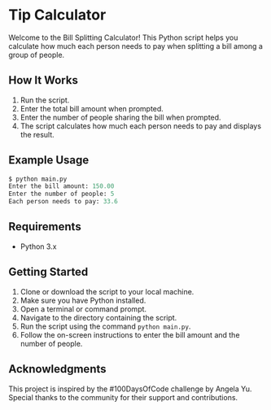 # Tip Calculator

Welcome to the Bill Splitting Calculator! This Python script helps you calculate how much each person needs to pay when splitting a bill among a group of people.

## How It Works

1. Run the script.
2. Enter the total bill amount when prompted.
3. Enter the number of people sharing the bill when prompted.
4. The script calculates how much each person needs to pay and displays the result.

## Example Usage

```python
$ python main.py
Enter the bill amount: 150.00
Enter the number of people: 5
Each person needs to pay: 33.6
```

## Requirements

- Python 3.x

## Getting Started

1. Clone or download the script to your local machine.
2. Make sure you have Python installed.
3. Open a terminal or command prompt.
4. Navigate to the directory containing the script.
5. Run the script using the command `python main.py`.
6. Follow the on-screen instructions to enter the bill amount and the number of people.

## Acknowledgments
This project is inspired by the #100DaysOfCode challenge by Angela Yu. Special thanks to the community for their support and contributions.

